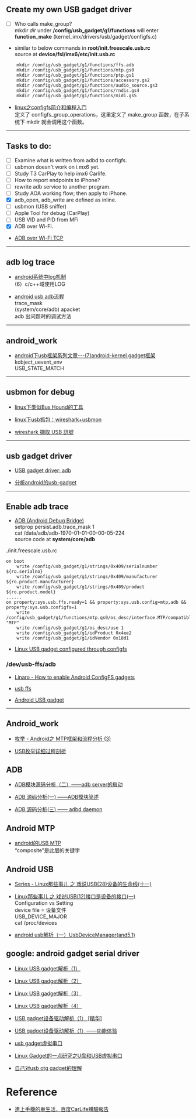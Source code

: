 ## Create my own USB gadget driver
- [ ] Who calls make_group?    
  mkdir _dir_ under **/config/usb_gadget/g1/functions** will enter **function_make**
  (kernel_imx/drivers/usb/gadget/configfs.c)
* similar to below commands in **root/init.freescale.usb.rc**    
  source at **device/fsl/imx6/etc/init.usb.rc**  
```
    mkdir /config/usb_gadget/g1/functions/ffs.adb
    mkdir /config/usb_gadget/g1/functions/mtp.gs0
    mkdir /config/usb_gadget/g1/functions/ptp.gs1
    mkdir /config/usb_gadget/g1/functions/accessory.gs2
    mkdir /config/usb_gadget/g1/functions/audio_source.gs3
    mkdir /config/usb_gadget/g1/functions/rndis.gs4
    mkdir /config/usb_gadget/g1/functions/midi.gs5
```

* [linux之configfs简介和编程入门](https://blog.csdn.net/liumangxiong/article/details/12154865)  
定义了 configfs_group_operations，这里定义了 make_group 函数，在子系统下 mkdir 就会调用这个函数。


-----------------------------------------------------------
## Tasks to do:
- [ ] Examine what is written from adbd to configfs.
- [ ] usbmon doesn't work on i.mx6 yet.
- [ ] Study T3 CarPlay to help imx6 Carlife.
- [ ] How to report endpoints to iPhone?
- [ ] rewrite adb service to another program.
- [ ] Study AOA working flow; then apply to iPhone.
- [x] adb_open, adb_write are defined as inline.
- [ ] usbmon (USB sniffer)
- [ ] Apple Tool for debug (CarPlay)
- [ ] USB VID and PID from MFi
- [x] ADB over Wi-Fi.

* [ADB over Wi-Fi TCP](https://stackoverflow.com/questions/2604727/how-can-i-connect-to-android-with-adb-over-tcp?noredirect=1&lq=1)

  
  

----------------------------------------------------------
## adb log trace

* [android系统中log机制](https://blog.csdn.net/prike/article/details/50214973)  
(6）c/c++域使用LOG


* [android usb adb流程](https://blog.csdn.net/xiaojsj111/article/details/18599653)  
  trace_mask   
  (system/core/adb) apacket   
  adb 出问题时的调试方法

----------------------------------------------------------
## android_work

* [android下usb框架系列文章---(7)android-kernel gadget框架](https://blog.csdn.net/u011279649/article/details/17420321)  
  kobject_uevent_env  
  USB_STATE_MATCH   



----------------------------------------------------------
## usbmon for debug

* [linux下类似Bus Hound的工具](https://blog.csdn.net/liuqz2009/article/details/7886461)

* [linux下usb抓包：wireshark+usbmon](https://blog.csdn.net/jfleecumt/article/details/51944457)

* [wireshark 擷取 USB 訊號](http://twlinuxnotes.blogspot.tw/2013/01/wireshark-usb.html)


----------------------------------------------------------
## usb gadget driver

* [USB gadget driver: adb](https://blog.csdn.net/u011279649/article/details/11241783)

* [分析android的usb-gadget](https://blog.csdn.net/rain0993/article/details/8461697)




----------------------------------------------------------
## Enable adb trace


* [ ADB (Android Debug Bridge)](http://imsardine.simplbug.com/note/android/adb/adb.html)  
setprop persist.adb.trace_mask 1  
cat /data/adb/adb-1970-01-01-00-00-05-224  
source code at **system/core/adb**   

./init.freescale.usb.rc
```
on boot
    write /config/usb_gadget/g1/strings/0x409/serialnumber ${ro.serialno}
    write /config/usb_gadget/g1/strings/0x409/manufacturer ${ro.product.manufacturer}
    write /config/usb_gadget/g1/strings/0x409/product ${ro.product.model}
......
on property:sys.usb.ffs.ready=1 && property:sys.usb.config=mtp,adb && property:sys.usb.configfs=1
    write /config/usb_gadget/g1/functions/mtp.gs0/os_desc/interface.MTP/compatible_id "MTP"
    write /config/usb_gadget/g1/os_desc/use 1
    write /config/usb_gadget/g1/idProduct 0x4ee2
    write /config/usb_gadget/g1/idVendor 0x18d1
```

* [Linux USB gadget configured through configfs](https://www.kernel.org/doc/Documentation/usb/gadget_configfs.txt)




### /dev/usb-ffs/adb

* [Linaro - How to enable Android ConfigFS gadgets](https://wiki.linaro.org/LMG/Kernel/AndroidConfigFSGadgets)

* [usb ffs](http://bbs.chinaunix.net/thread-4160536-1-1.html)


* [Android USB gadget](https://blog.csdn.net/u012719256/article/details/52611036)






----------------------------------------------------------
## Android_work

* [枚举 - Android之 MTP框架和流程分析 (3)](https://blog.csdn.net/u011279649/article/details/40950799)

* [USB枚举详细过程剖析](https://blog.csdn.net/u011279649/article/details/41779767)



## ADB
* [ADB模块源码分析（二）——adb server的启动](https://blog.csdn.net/xiaoyida11/article/details/51322193)

* [ADB 源码分析(一) ——ADB模块简述](http://www.apkbus.com/blog-50331-54609.html)

* [ADB 源码分析(三) —— adbd daemon](http://www.apkbus.com/blog-50331-54627.html)




## Android MTP

* [android的USB MTP](https://blog.csdn.net/zhandoushi1982/article/details/7563702)  
“composite”是此层的关键字




## Android USB

* [Series - Linux那些事儿 之 戏说USB(28)设备的生命线(十一)](https://blog.csdn.net/zhqh100/article/details/44652431)

* [Linux那些事儿 之 戏说USB(12)接口是设备的接口(一)](https://blog.csdn.net/zhqh100/article/details/44593981)  
  Configuration vs Setting  
  device file = 设备文件  
  USB_DEVICE_MAJOR  
  cat /proc/devices  

* [android usb解析（一）UsbDeviceManager(and5.1)](https://blog.csdn.net/kc58236582/article/details/47810987)



## google: android gadget serial driver

* [Linux USB gadget解析（1）](https://blog.csdn.net/a350203223/article/details/40618431)

* [Linux USB gadget解析（2）](https://blog.csdn.net/a350203223/article/details/40618457)

* [Linux USB gadget解析（3）](https://blog.csdn.net/a350203223/article/details/40618759)

* [Linux USB gadget解析（4）](https://blog.csdn.net/a350203223/article/details/40618779)


* [USB gadget设备驱动解析（1） [精华]](https://blog.csdn.net/wujiangguizhen/article/details/16863639)

* [USB gadget设备驱动解析（1）——功能体验](https://blog.csdn.net/aleon_liao/article/details/8573254)

* [usb gadget虚拟串口](https://blog.csdn.net/luckywang1103/article/details/61917916)


* [Linux Gadget的一点研究之U盘和USB虚拟串口](https://blog.csdn.net/a350203223/article/details/40618901)

* [自己对usb otg gadget的理解](https://blog.csdn.net/wujiangguizhen/article/details/17167061)


# Reference

* [連上手機的車生活，百度CarLife體驗報告](https://read01.com/0GO34R.html#.WuLoPNYRWzc)

